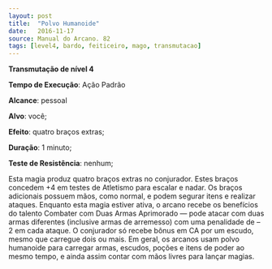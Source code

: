 ```yaml
---
layout: post
title:  "Polvo Humanoide"
date:   2016-11-17
source: Manual do Arcano. 82
tags: [level4, bardo, feiticeiro, mago, transmutacao]
---
```


**Transmutação de nível 4**

**Tempo de Execução**: Ação Padrão

**Alcance**: pessoal

**Alvo**: você;

**Efeito**: quatro braços extras;

**Duração**: 1 minuto;

**Teste de Resistência**: nenhum;

Esta magia produz quatro braços 
extras no conjurador. Estes braços concedem +4 em testes de Atletismo para escalar e nadar. Os braços adicionais possuem 
mãos, como normal, e podem segurar 
itens e realizar ataques. Enquanto esta 
magia estiver ativa, o arcano recebe os benefícios do talento Combater com Duas 
Armas Aprimorado — pode atacar com 
duas armas diferentes (inclusive armas de 
arremesso) com uma penalidade de –2 em 
cada ataque. O conjurador só recebe bônus em CA por um escudo, mesmo que carregue dois ou mais. Em geral, os arcanos usam polvo humanoide para carregar 
armas, escudos, poções e itens de poder ao 
mesmo tempo, e ainda assim contar com 
mãos livres para lançar magias.
